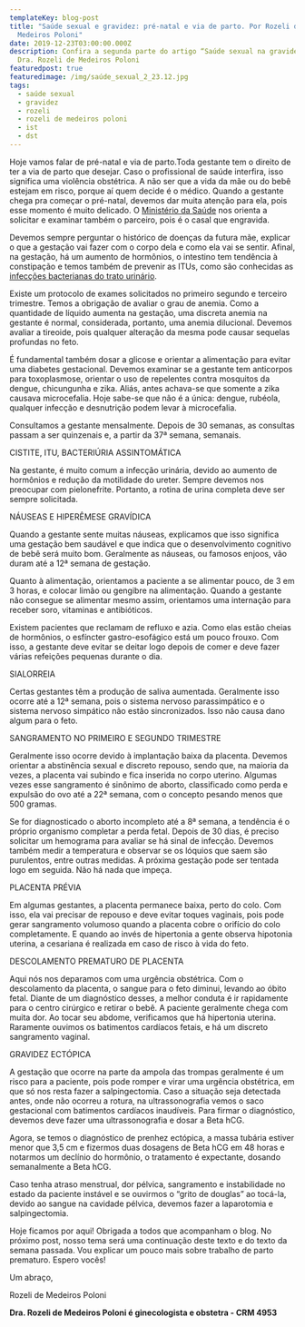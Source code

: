 ```yaml
---
templateKey: blog-post
title: "Saúde sexual e gravidez: pré-natal e via de parto. Por Rozeli de
  Medeiros Poloni"
date: 2019-12-23T03:00:00.000Z
description: Confira a segunda parte do artigo “Saúde sexual na gravidez” pela
  Dra. Rozeli de Medeiros Poloni
featuredpost: true
featuredimage: /img/saúde_sexual_2_23.12.jpg
tags:
  - saúde sexual
  - gravidez
  - rozeli
  - rozeli de medeiros poloni
  - ist
  - dst
---
```

<!--StartFragment-->

Hoje vamos falar de pré-natal e via de parto.Toda gestante tem o direito de ter a via de parto que desejar. Caso o profissional de saúde interfira, isso significa uma violência obstétrica. A não ser que a vida da mãe ou do bebê estejam em risco, porque aí quem decide é o médico. Quando a gestante chega pra começar o pré-natal, devemos dar muita atenção para ela, pois esse momento é muito delicado. O [Ministério da Saúde](https://saude.gov.br/) nos orienta a solicitar e examinar também o parceiro, pois é o casal que engravida.



Devemos sempre perguntar o histórico de doenças da futura mãe, explicar o que a gestação vai fazer com o corpo dela e como ela vai se sentir. Afinal, na gestação, há um aumento de hormônios, o intestino tem tendência à constipação e temos também de prevenir as ITUs, como são conhecidas as [infecções bacterianas do trato urinário](http://www.anvisa.gov.br/servicosaude/controle/rede_rm/cursos/atm_racional/modulo3/trato_urinario.htm).



Existe um protocolo de exames solicitados no primeiro segundo e terceiro trimestre. Temos a obrigação de avaliar o grau de anemia. Como a quantidade de líquido aumenta na gestação, uma discreta anemia na gestante é normal, considerada, portanto, uma anemia dilucional. Devemos avaliar a tireoide, pois qualquer alteração da mesma pode causar sequelas profundas no feto.



É fundamental também dosar a glicose e orientar a alimentação para evitar uma diabetes gestacional. Devemos examinar se a gestante tem anticorpos para toxoplasmose, orientar o uso de repelentes contra mosquitos da dengue, chicungunha e zika. Aliás, antes achava-se que somente a zika causava microcefalia. Hoje sabe-se que não é a única: dengue, rubéola, qualquer infecção e desnutrição podem levar à microcefalia.



Consultamos a gestante mensalmente. Depois de 30 semanas, as consultas passam a ser quinzenais e, a partir da 37ª semana, semanais.



CISTITE, ITU, BACTERIÚRIA ASSINTOMÁTICA



Na gestante, é muito comum a infecção urinária, devido ao aumento de hormônios e redução da motilidade do ureter. Sempre devemos nos preocupar com pielonefrite. Portanto, a rotina de urina completa deve ser sempre solicitada.



NÁUSEAS E HIPERÊMESE GRAVÍDICA



Quando a gestante sente muitas náuseas, explicamos que isso significa uma gestação bem saudável e que indica que o desenvolvimento cognitivo de bebê será muito bom. Geralmente as náuseas, ou famosos enjoos, vão duram até a 12ª semana de gestação.

Quanto à alimentação, orientamos a paciente a se alimentar pouco, de 3 em 3 horas, e colocar limão ou gengibre na alimentação. Quando a gestante não consegue se alimentar mesmo assim, orientamos uma internação para receber soro, vitaminas e antibióticos.



Existem pacientes que reclamam de refluxo e azia. Como elas estão cheias de hormônios, o esfíncter gastro-esofágico está um pouco frouxo. Com isso, a gestante deve evitar se deitar logo depois de comer e deve fazer várias refeições pequenas durante o dia.



SIALORREIA



Certas gestantes têm a produção de saliva aumentada. Geralmente isso ocorre até a 12ª semana, pois o sistema nervoso parassimpático e o sistema nervoso simpático não estão sincronizados. Isso não causa dano algum para o feto.



SANGRAMENTO NO PRIMEIRO E SEGUNDO TRIMESTRE



Geralmente isso ocorre devido à implantação baixa da placenta. Devemos orientar a abstinência sexual e discreto repouso, sendo que, na maioria da vezes, a placenta vai subindo e fica inserida no corpo uterino. Algumas vezes esse sangramento é sinônimo de aborto, classificado como perda e expulsão do ovo até a 22ª semana, com o concepto pesando menos que 500 gramas.



Se for diagnosticado o aborto incompleto até a 8ª semana, a tendência é o próprio organismo completar a perda fetal. Depois de 30 dias, é preciso solicitar um hemograma para avaliar se há sinal de infecção. Devemos também medir a temperatura e observar se os lóquios que saem são purulentos, entre outras medidas. A próxima gestação pode ser tentada logo em seguida. Não há nada que impeça.



PLACENTA PRÉVIA



Em algumas gestantes, a placenta permanece baixa, perto do colo. Com isso, ela vai precisar de repouso e deve evitar toques vaginais, pois pode gerar sangramento volumoso quando a placenta cobre o orifício do colo completamente. E quando ao invés de hipertonia a gente observa hipotonia uterina, a cesariana é realizada em caso de risco à vida do feto.



DESCOLAMENTO PREMATURO DE PLACENTA



Aqui nós nos deparamos com uma urgência obstétrica. Com o descolamento da placenta, o sangue para o feto diminui, levando ao óbito fetal. Diante de um diagnóstico desses, a melhor conduta é ir rapidamente para o centro cirúrgico e retirar o bebê. A paciente geralmente chega com muita dor. Ao tocar seu abdome, verificamos que há hipertonia uterina. Raramente ouvimos os batimentos cardíacos fetais, e há um discreto sangramento vaginal.



GRAVIDEZ ECTÓPICA



A gestação que ocorre na parte da ampola das trompas geralmente é um risco para a paciente, pois pode romper e virar uma urgência obstétrica, em que só nos resta fazer a salpingectomia. Caso a situação seja detectada antes, onde não ocorreu a rotura, na ultrassonografia vemos o saco gestacional com batimentos cardíacos inaudíveis. Para firmar o diagnóstico, devemos deve fazer uma ultrassonografia e dosar a Beta hCG.



Agora, se temos o diagnóstico de prenhez ectópica, a massa tubária estiver menor que 3,5 cm e fizermos duas dosagens de Beta hCG em 48 horas e notarmos um declínio do hormônio, o tratamento é expectante, dosando semanalmente a Beta hCG.



Caso tenha atraso menstrual, dor pélvica, sangramento e instabilidade no estado da paciente instável e se ouvirmos o “grito de douglas” ao tocá-la, devido ao sangue na cavidade pélvica, devemos fazer a laparotomia e salpingectomia.



Hoje ficamos por aqui! Obrigada a todos que acompanham o blog. No próximo post, nosso tema será uma continuação deste texto e do texto da semana passada. Vou explicar um pouco mais sobre trabalho de parto prematuro. Espero vocês!



Um abraço,

Rozeli de Medeiros Poloni

**Dra. Rozeli de Medeiros Poloni é ginecologista e obstetra - CRM 4953**

<!--EndFragment-->